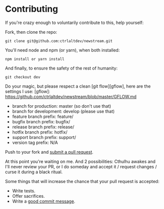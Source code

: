 # Contributing

If you're crazy enough to voluntarily contribute to this, help yourself:

Fork, then clone the repo:

    git clone git@github.com:ctrlaltdev/newstream.git

You'll need node and npm (or yarn), when both installed:

    npm install or yarn install

And finally, to ensure the safety of the rest of humanity:

    git checkout dev

Do your magic, but please respect a clean [git flow][gflow], here are the settings I use:
[gflow]: https://github.com/ctrlaltdev/newstream/blob/master/GFLOW.md
- branch for production: master (so don't use that)
- branch for development: develop (please use that)
- feature branch prefix: feature/
- bugfix branch prefix: bugfix/
- release branch prefix: release/
- hotfix branch prefix: hotfix/
- support branch prefix: support/
- version tag prefix: N/A

Push to your fork and [submit a pull request][pr].

[pr]: https://github.com/ctrlaltdev/newstream/compare/

At this point you're waiting on me. And 2 possibilities: Cthulhu awakes and I'll never review your PR, or I do someday and accept it / request changes / curse it during a black ritual.

Some things that will increase the chance that your pull request is accepted:

* Write tests.
* Offer sacrifices.
* Write a [good commit message][commit].

[commit]: http://tbaggery.com/2008/04/19/a-note-about-git-commit-messages.html
